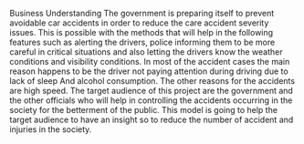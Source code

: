 Business Understanding
The government is preparing itself to prevent avoidable car accidents in order to reduce the care accident severity issues. This is possible with the methods that will help in the following features such as alerting the drivers, police informing them to be more careful in critical situations and also letting the drivers know the weather conditions and visibility conditions.
In most of the accident cases the main reason happens to be the driver not paying attention during driving  due to lack of sleep And alcohol consumption. The other reasons for the accidents are high speed.
The target audience of this project are the government and the other officials who will help in controlling the accidents occurring in the society for the betterment of the public. This model is going to help the target audience to have an insight so to reduce the number of accident and injuries in the society.
